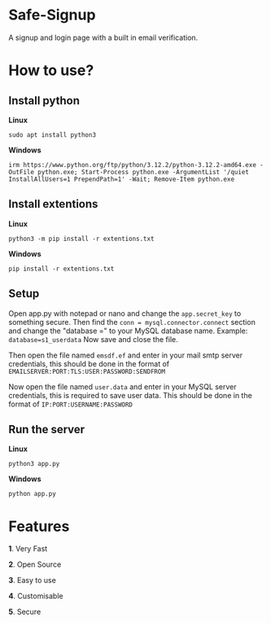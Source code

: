 # Safe-Signup
A signup and login page with a built in email verification.

# How to use?

## Install python

**Linux** 

```sudo apt install python3```

**Windows**

```irm https://www.python.org/ftp/python/3.12.2/python-3.12.2-amd64.exe -OutFile python.exe; Start-Process python.exe -ArgumentList '/quiet InstallAllUsers=1 PrependPath=1' -Wait; Remove-Item python.exe```

## Install extentions

**Linux**

```python3 -m pip install -r extentions.txt```

**Windows**

```pip install -r extentions.txt```

## Setup

Open app.py with notepad or nano and change the ```app.secret_key``` to something secure.
Then find the ```conn = mysql.connector.connect``` section and change the "database =" to your MySQL database name. Example: ```database=s1_userdata```
Now save and close the file.

Then open the file named ```emsdf.ef``` and enter in your mail smtp server credentials, this should be done in the format of ```EMAILSERVER:PORT:TLS:USER:PASSWORD:SENDFROM```

Now open the file named ```user.data``` and enter in your MySQL server credentials, this is required to save user data.
This should be done in the format of ```IP:PORT:USERNAME:PASSWORD```

## Run the server

**Linux**

```python3 app.py```

**Windows**

```python app.py```

# Features

**1**. Very Fast

**2**. Open Source

**3**. Easy to use

**4**. Customisable

**5**. Secure

